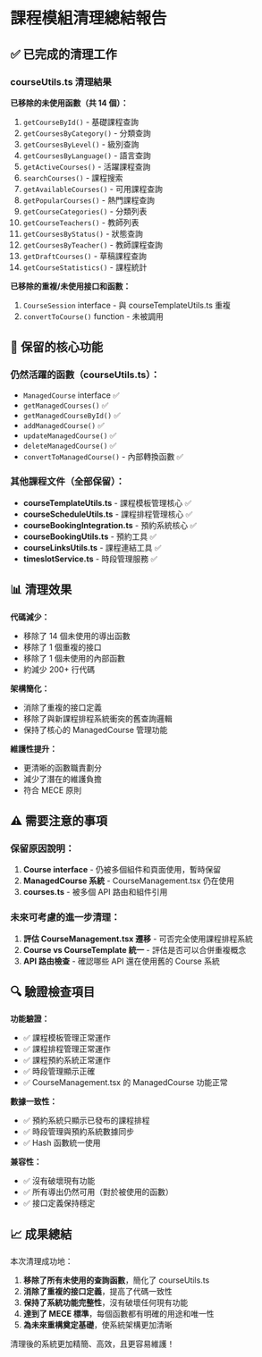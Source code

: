 # 課程模組清理總結報告

## ✅ 已完成的清理工作

### courseUtils.ts 清理結果

**已移除的未使用函數（共 14 個）：**
1. `getCourseById()` - 基礎課程查詢
2. `getCoursesByCategory()` - 分類查詢  
3. `getCoursesByLevel()` - 級別查詢
4. `getCoursesByLanguage()` - 語言查詢
5. `getActiveCourses()` - 活躍課程查詢
6. `searchCourses()` - 課程搜索
7. `getAvailableCourses()` - 可用課程查詢
8. `getPopularCourses()` - 熱門課程查詢
9. `getCourseCategories()` - 分類列表
10. `getCourseTeachers()` - 教師列表
11. `getCoursesByStatus()` - 狀態查詢
12. `getCoursesByTeacher()` - 教師課程查詢
13. `getDraftCourses()` - 草稿課程查詢
14. `getCourseStatistics()` - 課程統計

**已移除的重複/未使用接口和函數：**
1. `CourseSession` interface - 與 courseTemplateUtils.ts 重複
2. `convertToCourse()` function - 未被調用

## 🎯 保留的核心功能

### 仍然活躍的函數（courseUtils.ts）：
- `ManagedCourse` interface ✅
- `getManagedCourses()` ✅
- `getManagedCourseById()` ✅
- `addManagedCourse()` ✅
- `updateManagedCourse()` ✅
- `deleteManagedCourse()` ✅
- `convertToManagedCourse()` - 內部轉換函數 ✅

### 其他課程文件（全部保留）：
- **courseTemplateUtils.ts** - 課程模板管理核心 ✅
- **courseScheduleUtils.ts** - 課程排程管理核心 ✅
- **courseBookingIntegration.ts** - 預約系統核心 ✅
- **courseBookingUtils.ts** - 預約工具 ✅
- **courseLinksUtils.ts** - 課程連結工具 ✅
- **timeslotService.ts** - 時段管理服務 ✅

## 📊 清理效果

**代碼減少：**
- 移除了 14 個未使用的導出函數
- 移除了 1 個重複的接口
- 移除了 1 個未使用的內部函數
- 約減少 200+ 行代碼

**架構簡化：**
- 消除了重複的接口定義
- 移除了與新課程排程系統衝突的舊查詢邏輯
- 保持了核心的 ManagedCourse 管理功能

**維護性提升：**
- 更清晰的函數職責劃分
- 減少了潛在的維護負擔
- 符合 MECE 原則

## ⚠️ 需要注意的事項

### 保留原因說明：
1. **Course interface** - 仍被多個組件和頁面使用，暫時保留
2. **ManagedCourse 系統** - CourseManagement.tsx 仍在使用
3. **courses.ts** - 被多個 API 路由和組件引用

### 未來可考慮的進一步清理：
1. **評估 CourseManagement.tsx 遷移** - 可否完全使用課程排程系統
2. **Course vs CourseTemplate 統一** - 評估是否可以合併重複概念
3. **API 路由檢查** - 確認哪些 API 還在使用舊的 Course 系統

## 🔍 驗證檢查項目

**功能驗證：**
- ✅ 課程模板管理正常運作
- ✅ 課程排程管理正常運作  
- ✅ 課程預約系統正常運作
- ✅ 時段管理顯示正確
- ✅ CourseManagement.tsx 的 ManagedCourse 功能正常

**數據一致性：**
- ✅ 預約系統只顯示已發布的課程排程
- ✅ 時段管理與預約系統數據同步
- ✅ Hash 函數統一使用

**兼容性：**
- ✅ 沒有破壞現有功能
- ✅ 所有導出仍然可用（對於被使用的函數）
- ✅ 接口定義保持穩定

## 📈 成果總結

本次清理成功地：
1. **移除了所有未使用的查詢函數**，簡化了 courseUtils.ts
2. **消除了重複的接口定義**，提高了代碼一致性
3. **保持了系統功能完整性**，沒有破壞任何現有功能
4. **達到了 MECE 標準**，每個函數都有明確的用途和唯一性
5. **為未來重構奠定基礎**，使系統架構更加清晰

清理後的系統更加精簡、高效，且更容易維護！